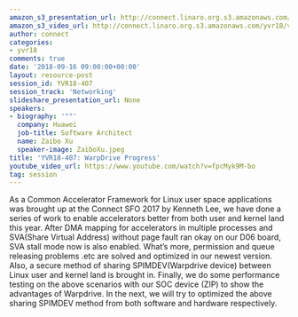 ```yaml
---
amazon_s3_presentation_url: http://connect.linaro.org.s3.amazonaws.com/yvr18/presentations/yvr18-407.pdf
amazon_s3_video_url: http://connect.linaro.org.s3.amazonaws.com/yvr18/videos/yvr18-407.mp4
author: connect
categories:
- yvr18
comments: true
date: '2018-09-16 09:00:00+00:00'
layout: resource-post
session_id: YVR18-407
session_track: 'Networking'
slideshare_presentation_url: None
speakers:
- biography: '""'
  company: Huawei
  job-title: Software Architect
  name: Zaibo Xu
  speaker-image: ZaiboXu.jpeg
title: 'YVR18-407: WarpDrive Progress'
youtube_video_url: https://www.youtube.com/watch?v=fpcMyk9M-bo
tag: session
---
```


As a Common Accelerator Framework for Linux user space applications was brought up at the Connect SFO 2017 by Kenneth Lee, we have done a series of work to enable accelerators better from both user and kernel land this year.
  After DMA mapping for accelerators in multiple processes and SVA(Share Virtual Address) without page fault
ran okay on our D06 board, SVA stall mode now is also enabled. What’s more, permission and queue releasing problems .etc
are solved and optimized in our newest version. Also, a secure method of sharing SPIMDEV(Warpdrive device) between Linux
user and kernel land is brought in. Finally, we do some performance testing on the above scenarios with our SOC device (ZIP)
to show the advantages of Warpdrive.
 In the next, we will try to optimized the above sharing SPIMDEV method from both software and hardware respectively.
